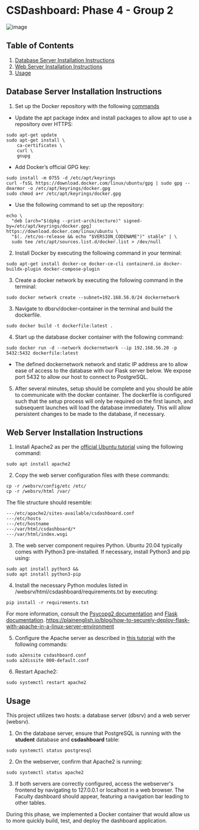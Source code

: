# CSDashboard: Phase 4 - Group 2

![image](https://user-images.githubusercontent.com/78966342/229600175-89ff804f-fcbd-40a9-89a9-eb103eb0bbdf.png)

## Table of Contents

1. [Database Server Installation Instructions](#database-server-installation-instructions)
2. [Web Server Installation Instructions](#web-server-installation-instructions)
3. [Usage](#usage)

## Database Server Installation Instructions

1. Set up the Docker repository with the following [commands](https://docs.docker.com/engine/install/ubuntu/)
* Update the apt package index and install packages to allow apt to use a repository over HTTPS:
```
sudo apt-get update
sudo apt-get install \
    ca-certificates \
    curl \
    gnupg
```
* Add Docker’s official GPG key:
```
sudo install -m 0755 -d /etc/apt/keyrings
curl -fsSL https://download.docker.com/linux/ubuntu/gpg | sudo gpg --dearmor -o /etc/apt/keyrings/docker.gpg
sudo chmod a+r /etc/apt/keyrings/docker.gpg
```
* Use the following command to set up the repository:
```
echo \
  "deb [arch="$(dpkg --print-architecture)" signed-by=/etc/apt/keyrings/docker.gpg] https://download.docker.com/linux/ubuntu \
  "$(. /etc/os-release && echo "$VERSION_CODENAME")" stable" | \
  sudo tee /etc/apt/sources.list.d/docker.list > /dev/null
```

2. Install Docker by executing the following command in your terminal:
```
sudo apt-get install docker-ce docker-ce-cli containerd.io docker-buildx-plugin docker-compose-plugin
```

3. Create a docker network by executing the following command in the terminal:
```
sudo docker network create --subnet=192.168.56.0/24 dockernetwork
```

3. Navigate to dbsrv/docker-container in the terminal and build the dockerfile.
```
sudo docker build -t dockerfile:latest .
```

4. Start up the database docker container with the following command:
```
sudo docker run -d --network dockernetwork --ip 192.168.56.20 -p 5432:5432 dockerfile:latest
```
* The defined dockernetwork network and static IP address are to allow ease of access to the database with our Flask server below. We expose port 5432 to allow our host to connect to PostgreSQL.

5. After several minutes, setup should be complete and you should be able to communicate with the docker container. The dockerfile is configured such that the setup process will only be required on the first launch, and subsequent launches will load the database immediately. This will allow persistent changes to be made to the database, if necessary.

## Web Server Installation Instructions

1. Install Apache2 as per the [official Ubuntu tutorial](https://ubuntu.com/tutorials/install-and-configure-apache#1-overview) using the following command:
```
sudo apt install apache2
```

2. Copy the web server configuration files with these commands:
```
cp -r /websrv/config/etc /etc/
cp -r /websrv/html /var/
```

The file structure should resemble:

```
---/etc/apache2/sites-available/csdashboard.conf
---/etc/hosts
---/etc/hostname
---/var/html/csdashboard/*
---/var/html/index.wsgi
```

3. The web server component requires Python. Ubuntu 20.04 typically comes with Python3 pre-installed. If necessary, install Python3 and pip using:
```
sudo apt install python3 &&
sudo apt install python3-pip
```

4. Install the necessary Python modules listed in /websrv/html/csdashboard/requirements.txt by executing:

```
pip install -r requirements.txt
```
For more information, consult the [Psycopg2 documentation](https://www.psycopg.org/docs/) and [Flask documentation](https://flask.palletsprojects.com/en/2.2.x/).
https://plainenglish.io/blog/how-to-securely-deploy-flask-with-apache-in-a-linux-server-environment

5. Configure the Apache server as described in [this tutorial](https://plainenglish.io/blog/how-to-securely-deploy-flask-with-apache-in-a-linux-server-environment) with the following commands:

```
sudo a2ensite csdashboard.conf
sudo a2dissite 000-default.conf
```

6. Restart Apache2:
```
sudo systemctl restart apache2
```

## Usage 
This project utilizes two hosts: a database server (dbsrv) and a web server (websrv).
1. On the database server, ensure that PostgreSQL is running with the **student** database and **csdashboard** table:
```
sudo systemctl status postgresql
```

2. On the webserver, confirm that Apache2 is running:
```
sudo systemctl status apache2
```

3. If both servers are correctly configured, access the webserver's frontend by navigating to 127.0.0.1 or localhost in a web browser. The Faculty dashboard should appear, featuring a navigation bar leading to other tables.

During this phase, we implemented a Docker container that would allow us to more quickly build, test, and deploy the dashboard application. 
